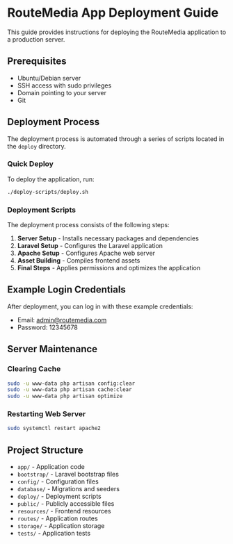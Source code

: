 # RouteMedia App Deployment Guide

This guide provides instructions for deploying the RouteMedia application to a production server.

## Prerequisites

- Ubuntu/Debian server
- SSH access with sudo privileges
- Domain pointing to your server
- Git

## Deployment Process

The deployment process is automated through a series of scripts located in the `deploy` directory.

### Quick Deploy

To deploy the application, run:

```bash
./deploy-scripts/deploy.sh
```

### Deployment Scripts

The deployment process consists of the following steps:

1. **Server Setup** - Installs necessary packages and dependencies
2. **Laravel Setup** - Configures the Laravel application
3. **Apache Setup** - Configures Apache web server
4. **Asset Building** - Compiles frontend assets
5. **Final Steps** - Applies permissions and optimizes the application

## Example Login Credentials

After deployment, you can log in with these example credentials:

- Email: admin@routemedia.com
- Password: 12345678

## Server Maintenance

### Clearing Cache

```bash
sudo -u www-data php artisan config:clear
sudo -u www-data php artisan cache:clear
sudo -u www-data php artisan optimize
```

### Restarting Web Server

```bash
sudo systemctl restart apache2
```

## Project Structure

- `app/` - Application code
- `bootstrap/` - Laravel bootstrap files
- `config/` - Configuration files
- `database/` - Migrations and seeders
- `deploy/` - Deployment scripts
- `public/` - Publicly accessible files
- `resources/` - Frontend resources
- `routes/` - Application routes
- `storage/` - Application storage
- `tests/` - Application tests
